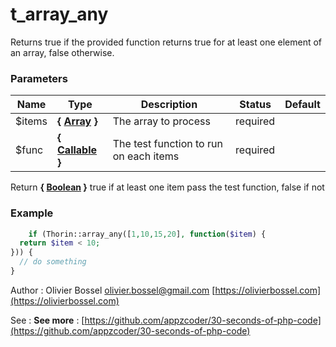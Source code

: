 # t_array_any

Returns true if the provided function returns true for at least one element of an array, false otherwise.


### Parameters
Name  |  Type  |  Description  |  Status  |  Default
------------  |  ------------  |  ------------  |  ------------  |  ------------
$items  |  **{ [Array](http://php.net/manual/en/language.types.array.php) }**  |  The array to process  |  required  |
$func  |  **{ [Callable](http://php.net/manual/en/language.types.callable.php) }**  |  The test function to run on each items  |  required  |

Return **{ [Boolean](http://php.net/manual/en/language.types.boolean.php) }** true if at least one item pass the test function, false if not

### Example
```php
	if (Thorin::array_any([1,10,15,20], function($item) {
  return $item < 10;
})) {
  // do something
}
```
Author : Olivier Bossel [olivier.bossel@gmail.com](mailto:olivier.bossel@gmail.com) [https://olivierbossel.com](https://olivierbossel.com)

See : **See more** : [https://github.com/appzcoder/30-seconds-of-php-code](https://github.com/appzcoder/30-seconds-of-php-code)